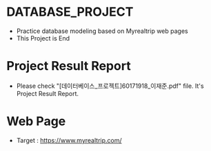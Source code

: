 # DATABASE_PROJECT
- Practice database modeling based on Myrealtrip web pages
- This Project is End

# Project Result Report
- Please check "[데이터베이스_프로젝트]60171918_이재준.pdf" file. It's Project Result Report.

# Web Page
- Target : https://www.myrealtrip.com/
